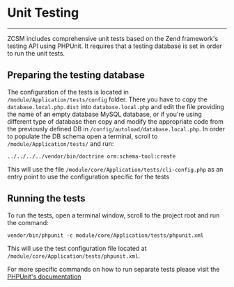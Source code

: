 # Unit Testing #


----------

ZCSM includes comprehensive unit tests based on the Zend framework's testing API using PHPUnit. It requires that a testing database is set in order to run the unit tests.

## Preparing the testing database ##

The configuration of the tests is located in `/module/Application/tests/config` folder. There you have to copy 
the `database.local.php.dist` into  `database.local.php` and edit the file providing the name of an empty database MySQL database, 
or if you're using different type of database then copy and modify the appropriate code from the previously 
defined DB in `/config/autoload/database.local.php`.
In order to populate the DB schema open a terminal, scroll to `/module/Application/tests/` and run:

    ../../../../vendor/bin/doctrine orm:schema-tool:create

This will use the file `/module/core/Application/tests/cli-config.php` as an entry point to use the configuration specific for the tests

## Running the tests ##

To run the tests, open a terminal window, scroll to the project root and run the command:

    vendor/bin/phpunit -c module/core/Application/tests/phpunit.xml

This will use the test configuration file located at `/module/core/Application/tests/phpunit.xml`.  
  
For more specific commands on how to run separate tests please visit the [PHPUnit's documentation](https://phpunit.de/manual/current/en/textui.html)